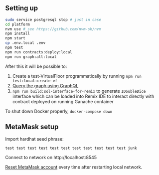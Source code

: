 ## Setting up

```sh
sudo service postgresql stop # just in case
cd platform
nvm use # see https://github.com/nvm-sh/nvm
npm install
npm start
cp .env.local .env
npm test
npm run contracts:deploy:local
npm run graph:all:local
```

After this it will be possible to:
1. Create a test-VirtualFloor programmatically by running `npm run test:local:create-vf`
2. [Query the graph using GraphQL](http://127.0.0.1:8000/subgraphs/name/doubledice-com/doubledice-platform/graphql)
3. `npm run build:sol-interface-for-remix` to generate `IDoubleDice` interface which can be loaded into Remix IDE to interact directly with contract deployed on running Ganache container

To shut down Docker properly, `docker-compose down`

## MetaMask setup

Import hardhat seed phrase:

```
test test test test test test test test test test test junk
```

Connect to network on http://localhost:8545

[Reset MetaMask account](chrome-extension://nkbihfbeogaeaoehlefnkodbefgpgknn/home.html#settings/advanced) every time after restarting local network.
